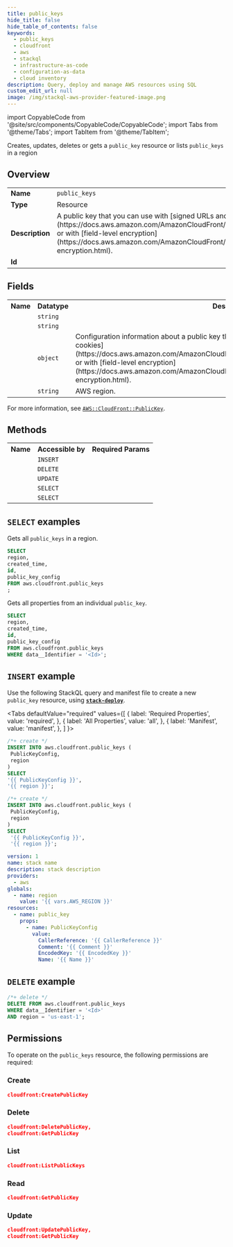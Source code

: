 ```yaml
---
title: public_keys
hide_title: false
hide_table_of_contents: false
keywords:
  - public_keys
  - cloudfront
  - aws
  - stackql
  - infrastructure-as-code
  - configuration-as-data
  - cloud inventory
description: Query, deploy and manage AWS resources using SQL
custom_edit_url: null
image: /img/stackql-aws-provider-featured-image.png
---
```


import CopyableCode from '@site/src/components/CopyableCode/CopyableCode';
import Tabs from '@theme/Tabs';
import TabItem from '@theme/TabItem';

Creates, updates, deletes or gets a <code>public_key</code> resource or lists <code>public_keys</code> in a region

## Overview
<table>
<tbody>
<tr><td><b>Name</b></td><td><code>public_keys</code></td></tr>
<tr><td><b>Type</b></td><td>Resource</td></tr>
<tr><td><b>Description</b></td><td>A public key that you can use with &#91;signed URLs and signed cookies&#93;(https://docs.aws.amazon.com/AmazonCloudFront/latest/DeveloperGuide/PrivateContent.html), or with &#91;field-level encryption&#93;(https://docs.aws.amazon.com/AmazonCloudFront/latest/DeveloperGuide/field-level-encryption.html).</td></tr>
<tr><td><b>Id</b></td><td><CopyableCode code="aws.cloudfront.public_keys" /></td></tr>
</tbody>
</table>

## Fields
<table>
<tbody>
<tr><th>Name</th><th>Datatype</th><th>Description</th></tr><tr><td><CopyableCode code="created_time" /></td><td><code>string</code></td><td></td></tr>
<tr><td><CopyableCode code="id" /></td><td><code>string</code></td><td></td></tr>
<tr><td><CopyableCode code="public_key_config" /></td><td><code>object</code></td><td>Configuration information about a public key that you can use with &#91;signed URLs and signed cookies&#93;(https://docs.aws.amazon.com/AmazonCloudFront/latest/DeveloperGuide/PrivateContent.html), or with &#91;field-level encryption&#93;(https://docs.aws.amazon.com/AmazonCloudFront/latest/DeveloperGuide/field-level-encryption.html).</td></tr>
<tr><td><CopyableCode code="region" /></td><td><code>string</code></td><td>AWS region.</td></tr>
</tbody>
</table>

For more information, see <a href="https://docs.aws.amazon.com/AWSCloudFormation/latest/UserGuide/aws-resource-cloudfront-publickey.html"><code>AWS::CloudFront::PublicKey</code></a>.

## Methods

<table>
<tbody>
  <tr>
    <th>Name</th>
    <th>Accessible by</th>
    <th>Required Params</th>
  </tr>
  <tr>
    <td><CopyableCode code="create_resource" /></td>
    <td><code>INSERT</code></td>
    <td><CopyableCode code="PublicKeyConfig, region" /></td>
  </tr>
  <tr>
    <td><CopyableCode code="delete_resource" /></td>
    <td><code>DELETE</code></td>
    <td><CopyableCode code="data__Identifier, region" /></td>
  </tr>
  <tr>
    <td><CopyableCode code="update_resource" /></td>
    <td><code>UPDATE</code></td>
    <td><CopyableCode code="data__Identifier, data__PatchDocument, region" /></td>
  </tr>
  <tr>
    <td><CopyableCode code="list_resources" /></td>
    <td><code>SELECT</code></td>
    <td><CopyableCode code="region" /></td>
  </tr>
  <tr>
    <td><CopyableCode code="get_resource" /></td>
    <td><code>SELECT</code></td>
    <td><CopyableCode code="data__Identifier, region" /></td>
  </tr>
</tbody>
</table>

## `SELECT` examples
Gets all <code>public_keys</code> in a region.
```sql
SELECT
region,
created_time,
id,
public_key_config
FROM aws.cloudfront.public_keys
;
```
Gets all properties from an individual <code>public_key</code>.
```sql
SELECT
region,
created_time,
id,
public_key_config
FROM aws.cloudfront.public_keys
WHERE data__Identifier = '<Id>';
```

## `INSERT` example

Use the following StackQL query and manifest file to create a new <code>public_key</code> resource, using [__`stack-deploy`__](https://pypi.org/project/stack-deploy/).

<Tabs
    defaultValue="required"
    values={[
      { label: 'Required Properties', value: 'required', },
      { label: 'All Properties', value: 'all', },
      { label: 'Manifest', value: 'manifest', },
    ]
}>
<TabItem value="required">

```sql
/*+ create */
INSERT INTO aws.cloudfront.public_keys (
 PublicKeyConfig,
 region
)
SELECT 
'{{ PublicKeyConfig }}',
'{{ region }}';
```
</TabItem>
<TabItem value="all">

```sql
/*+ create */
INSERT INTO aws.cloudfront.public_keys (
 PublicKeyConfig,
 region
)
SELECT 
 '{{ PublicKeyConfig }}',
 '{{ region }}';
```
</TabItem>
<TabItem value="manifest">

```yaml
version: 1
name: stack name
description: stack description
providers:
  - aws
globals:
  - name: region
    value: '{{ vars.AWS_REGION }}'
resources:
  - name: public_key
    props:
      - name: PublicKeyConfig
        value:
          CallerReference: '{{ CallerReference }}'
          Comment: '{{ Comment }}'
          EncodedKey: '{{ EncodedKey }}'
          Name: '{{ Name }}'

```
</TabItem>
</Tabs>

## `DELETE` example

```sql
/*+ delete */
DELETE FROM aws.cloudfront.public_keys
WHERE data__Identifier = '<Id>'
AND region = 'us-east-1';
```

## Permissions

To operate on the <code>public_keys</code> resource, the following permissions are required:

### Create
```json
cloudfront:CreatePublicKey
```

### Delete
```json
cloudfront:DeletePublicKey,
cloudfront:GetPublicKey
```

### List
```json
cloudfront:ListPublicKeys
```

### Read
```json
cloudfront:GetPublicKey
```

### Update
```json
cloudfront:UpdatePublicKey,
cloudfront:GetPublicKey
```
